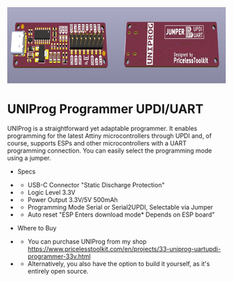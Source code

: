 <img src="https://raw.githubusercontent.com/PricelessToolkit/UNIProg_Programmer/main/img/3D-Ren.jpg" width="830" height="175"/>

# UNIProg Programmer UPDI/UART

UNIProg is a straightforward yet adaptable programmer. It enables programming for the latest Attiny microcontrollers through UPDI and, of course, supports ESPs and other microcontrollers with a UART programming connection. You can easily select the programming mode using a jumper.

- Specs
- - USB-C Connector "Static Discharge Protection" 
- - Logic Level  3.3V
- - Power Output 3.3V/5V 500mAh
- - Programming Mode Serial or Serial2UPDI, Selectable via Jumper
- - Auto reset "ESP Enters download mode* Depends on ESP board"

- Where to Buy
- - You can purchase UNIProg from my shop https://www.pricelesstoolkit.com/en/projects/33-uniprog-uartupdi-programmer-33v.html 
- - Alternatively, you also have the option to build it yourself, as it's entirely open source.
